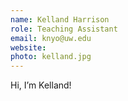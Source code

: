```yaml
---
name: Kelland Harrison
role: Teaching Assistant
email: knyo@uw.edu
website:
photo: kelland.jpg
---
```


Hi, I’m Kelland!
